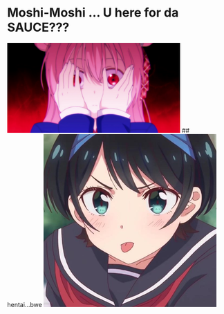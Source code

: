 # Moshi-Moshi ... U here for da SAUCE???
<img src="https://raw.githubusercontent.com/vyshnavp6423355/Sauce-Onegaishimasu/sauce/images/1.png" width="400px">
## hentai...bwe
<img src="https://raw.githubusercontent.com/vyshnavp6423355/Sauce-Onegaishimasu/sauce/images/ruka.jpg" width="400px">
